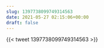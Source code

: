 ```yaml
---
slug: 1397738099749314563
date: 2021-05-27 02:15:06+00:00
draft: false
---
```


{{< tweet 1397738099749314563 >}}
